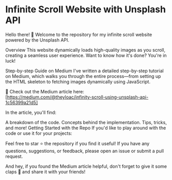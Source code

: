 
# Infinite Scroll Website with Unsplash API
Hello there! 👋 Welcome to the repository for my infinite scroll website powered by the Unsplash API.

Overview
This website dynamically loads high-quality images as you scroll, creating a seamless user experience. Want to know how it's done? You're in luck!

Step-by-step Guide on Medium
I've written a detailed step-by-step tutorial on Medium, which walks you through the entire process—from setting up the HTML skeleton to fetching images dynamically using JavaScript.

🔗 Check out the Medium article here: [https://medium.com/@theyloac/infinity-scroll-using-unsplash-api-1c56399a21d5]

In the article, you'll find:

A breakdown of the code.
Concepts behind the implementation.
Tips, tricks, and more!
Getting Started with the Repo
If you'd like to play around with the code or use it for your projects:


Feel free to star ⭐ the repository if you find it useful! If you have any questions, suggestions, or feedback, please open an issue or submit a pull request.

And hey, if you found the Medium article helpful, don't forget to give it some claps 👏 and share it with your friends!
